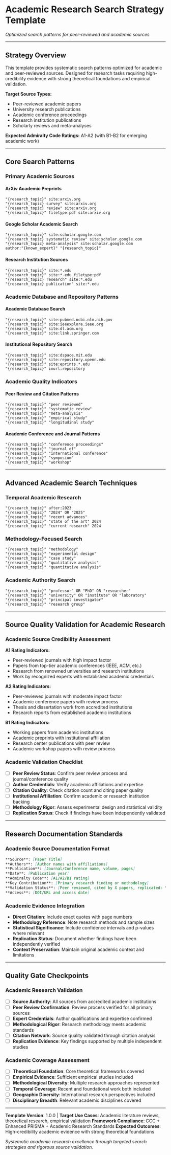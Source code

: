 # Academic Research Search Strategy Template
*Optimized search patterns for peer-reviewed and academic sources*

---

## Strategy Overview

This template provides systematic search patterns optimized for academic and peer-reviewed sources. Designed for research tasks requiring high-credibility evidence with strong theoretical foundations and empirical validation.

**Target Source Types:**
- Peer-reviewed academic papers
- University research publications
- Academic conference proceedings
- Research institution publications
- Scholarly reviews and meta-analyses

**Expected Admiralty Code Ratings:** A1-A2 (with B1-B2 for emerging academic work)

---

## Core Search Patterns

### **Primary Academic Sources**

#### **ArXiv Academic Preprints**
```
"{research_topic}" site:arxiv.org
"{research_topic} survey" site:arxiv.org
"{research_topic} review" site:arxiv.org
"{research_topic}" filetype:pdf site:arxiv.org
```

#### **Google Scholar Academic Search**
```
"{research_topic}" site:scholar.google.com
"{research_topic} systematic review" site:scholar.google.com
"{research_topic} meta-analysis" site:scholar.google.com
author:"{known_expert}" "{research_topic}"
```

#### **Research Institution Sources**
```
"{research_topic}" site:*.edu
"{research_topic}" site:*.edu filetype:pdf
"{research_topic} research" site:*.edu
"{research_topic} publication" site:*.edu
```

### **Academic Database and Repository Patterns**

#### **Academic Database Search**
```
"{research_topic}" site:pubmed.ncbi.nlm.nih.gov
"{research_topic}" site:ieeexplore.ieee.org
"{research_topic}" site:dl.acm.org
"{research_topic}" site:link.springer.com
```

#### **Institutional Repository Search**
```
"{research_topic}" site:dspace.mit.edu
"{research_topic}" site:repository.upenn.edu
"{research_topic}" site:eprints.*.edu
"{research_topic}" inurl:repository
```

### **Academic Quality Indicators**

#### **Peer Review and Citation Patterns**
```
"{research_topic}" "peer reviewed"
"{research_topic}" "systematic review"
"{research_topic}" "meta-analysis"
"{research_topic}" "empirical study"
"{research_topic}" "longitudinal study"
```

#### **Academic Conference and Journal Patterns**
```
"{research_topic}" "conference proceedings"
"{research_topic}" "journal of"
"{research_topic}" "international conference"
"{research_topic}" "symposium"
"{research_topic}" "workshop"
```

---

## Advanced Academic Search Techniques

### **Temporal Academic Research**
```
"{research_topic}" after:2023
"{research_topic}" "2024" OR "2025"
"{research_topic}" "recent advances"
"{research_topic}" "state of the art" 2024
"{research_topic}" "current research" 2024
```

### **Methodology-Focused Search**
```
"{research_topic}" "methodology"
"{research_topic}" "experimental design"
"{research_topic}" "case study"
"{research_topic}" "qualitative analysis"
"{research_topic}" "quantitative analysis"
```

### **Academic Authority Search**
```
"{research_topic}" "professor" OR "PhD" OR "researcher"
"{research_topic}" "university" OR "institute" OR "laboratory"
"{research_topic}" "principal investigator"
"{research_topic}" "research group"
```

---

## Source Quality Validation for Academic Research

### **Academic Source Credibility Assessment**

**A1 Rating Indicators:**
- Peer-reviewed journals with high impact factor
- Papers from top-tier academic conferences (IEEE, ACM, etc.)
- Research from renowned universities and research institutions
- Work by recognized experts with established academic credentials

**A2 Rating Indicators:**
- Peer-reviewed journals with moderate impact factor
- Academic conference papers with review process
- Thesis and dissertation work from accredited institutions
- Research reports from established academic institutions

**B1 Rating Indicators:**
- Working papers from academic institutions
- Academic preprints with institutional affiliation
- Research center publications with peer review
- Academic workshop papers with review process

### **Academic Validation Checklist**
- [ ] **Peer Review Status**: Confirm peer review process and journal/conference quality
- [ ] **Author Credentials**: Verify academic affiliations and expertise
- [ ] **Citation Quality**: Check citation count and citing paper quality
- [ ] **Institutional Affiliation**: Confirm academic or research institution backing
- [ ] **Methodology Rigor**: Assess experimental design and statistical validity
- [ ] **Replication Status**: Check if findings have been independently validated

---

## Research Documentation Standards

### **Academic Source Documentation Format**
```markdown
**Source**: [Paper Title]
**Authors**: [Author names with affiliations]
**Publication**: [Journal/Conference name, volume, pages]
**Date**: [Publication year]
**Admiralty Code**: [A1/A2/B1 rating]
**Key Contribution**: [Primary research finding or methodology]
**Validation Status**: [Peer reviewed, cited by X papers, replicated: Y/N]
**Access**: [DOI/URL and access date]
```

### **Academic Evidence Integration**
- **Direct Citation**: Include exact quotes with page numbers
- **Methodology Reference**: Note research methods and sample sizes
- **Statistical Significance**: Include confidence intervals and p-values where relevant
- **Replication Status**: Document whether findings have been independently verified
- **Context Preservation**: Maintain original academic context and limitations

---

## Quality Gate Checkpoints

### **Academic Research Validation**
- [ ] **Source Authority**: All sources from accredited academic institutions
- [ ] **Peer Review Confirmation**: Review process verified for all primary sources
- [ ] **Expert Credentials**: Author qualifications and expertise confirmed
- [ ] **Methodological Rigor**: Research methodology meets academic standards
- [ ] **Citation Network**: Source quality validated through citation analysis
- [ ] **Replication Evidence**: Key findings supported by multiple independent studies

### **Academic Coverage Assessment**
- [ ] **Theoretical Foundation**: Core theoretical frameworks covered
- [ ] **Empirical Evidence**: Sufficient empirical studies included
- [ ] **Methodological Diversity**: Multiple research approaches represented
- [ ] **Temporal Coverage**: Recent and foundational work both included
- [ ] **Geographic Diversity**: International research perspectives included
- [ ] **Disciplinary Breadth**: Relevant academic disciplines covered

---

**Template Version**: 1.0.0 | **Target Use Cases**: Academic literature reviews, theoretical research, empirical validation
**Framework Compliance**: CCC + Enhanced PRISMA + Academic Research Standards
**Expected Outcomes**: High-credibility academic evidence with strong theoretical foundations

*Systematic academic research excellence through targeted search strategies and rigorous source validation.*